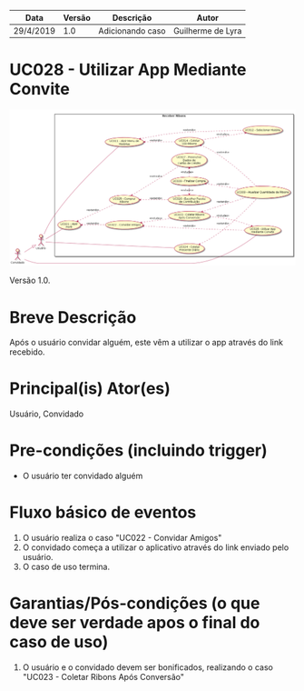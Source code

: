 | Data       | Versão  | Descrição       | Autor            |
| ---------- | ------- | --------------- | ---------------- |
| 29/4/2019 | 1.0 | Adicionando caso | Guilherme de Lyra |


# UC028 - Utilizar App Mediante Convite


![diagrama](Receber_Ribons.png)

Versão 1.0.

# Breve Descrição
Após o usuário convidar alguém, este vêm a utilizar o app através do link recebido.

# Principal(is) Ator(es)
Usuário, Convidado

# Pre-condições (incluindo trigger)
* O usuário ter convidado alguém

# Fluxo básico de eventos
1. O usuário realiza o caso "UC022 - Convidar Amigos"
1. O convidado começa a utilizar o aplicativo através do link enviado pelo usuário.
1. O caso de uso termina.

# Garantias/Pós-condições (o que deve ser verdade apos o final do caso de uso)
1. O usuário e o convidado devem ser bonificados, realizando o caso "UC023 - Coletar Ribons Após Conversão"

